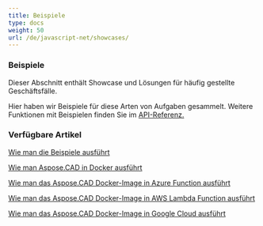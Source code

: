 ```yaml
---
title: Beispiele
type: docs
weight: 50
url: /de/javascript-net/showcases/
---
```


### **Beispiele**
Dieser Abschnitt enthält Showcase und Lösungen für häufig gestellte Geschäftsfälle.

Hier haben wir Beispiele für diese Arten von Aufgaben gesammelt. Weitere Funktionen mit Beispielen finden Sie im [API-Referenz.](https://apireference.aspose.com/cad/net)
### **Verfügbare Artikel**

[Wie man die Beispiele ausführt](/de/cad/net/how-to-run-the-examples/)

[Wie man Aspose.CAD in Docker ausführt](/de/cad/net/how-to-run-aspose-cad-in-docker/)

[Wie man das Aspose.CAD Docker-Image in Azure Function ausführt](/de/cad/net/how-to-run-aspose-cad-docker-image-in-azure-function/) 

[Wie man das Aspose.CAD Docker-Image in AWS Lambda Function ausführt](/de/cad/net/how-to-run-aspose-cad-docker-image-in-aws-lambda-function/)

[Wie man das Aspose.CAD Docker-Image in Google Cloud ausführt](/de/cad/net/how-to-run-aspose-cad-docker-image-in-google-cloud/)
